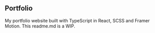 ## Portfolio
My portfolio website built with TypeScript in React, SCSS and Framer Motion. This readme.md is a WIP.
